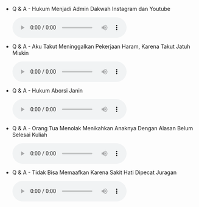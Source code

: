 <script>
    /**
 * yuptude v1
 * yuptude is a tiny bookmarklet that you can use to speed up or slow down videos in your browser.
 */

//Speed at which to play 
var s = 1.0;
//Pitch shifting off/on
var p = false;
//Videos on the page
var videos;
//Individual video element
var v;
//Speed value from manual input field
var inputval;
//Container for yuptude widget
var ytw = document.createElement("div");
//Minified contents of the yuptude css & html files
ytw.innerHTML = '<style id="yptd-style">\
            #yptd span,#yptd-box{float:left;padding:0 .5em;display:block}#yptd span em,#yptd-bottom,#yptd-in{vertical-align:middle}#yptd-pit,#yptd-pit input{float:right}#yptd a,#yptd-bar{background-color:#a19c9d}#yptd{z-index:9999999999;position:fixed;bottom:0;left:6px;font:16px Helvetica,Arial,sans-serif;-webkit-text-size-adjust:100%;-ms-text-size-adjust:100%}#yptd *{margin:0}#yptd a{border-radius:5px;-moz-border-radius:5px;-webkit-border-radius:5px;float:left;margin:0 .5em 0 0;padding:.25em 1em;font-weight:700;color:#FFF}#yptd a em{font-size:.9em}#yptd a:active,#yptd a:focus,#yptd a:hover{outline:0;color:#a19c9d;background-color:#FFF;text-decoration:none}#yptd span{border-radius:3px;-moz-border-radius:3px;-webkit-border-radius:3px;-moz-box-sizing:border-box;-webkit-box-sizing:border-box;box-sizing:border-box;margin:.5em;width:2.5em;border-bottom:2px solid rgba(0,0,0,.25);text-decoration:none;color:#000;background-color:#FFF;cursor:pointer;text-align:center}#yptd span em{font-size:.75em}#yptd span:active,#yptd span:focus,#yptd span:hover{color:#a19c9d}#yptd-bar{border-radius:3px 3px 0 0;-moz-border-radius:3px 3px 0 0;-webkit-border-radius:3px 3px 0 0;height:2.25em}#yptd-bar:after,#yptd-bottom:after{content:"";display:block;clear:both}#yptd-controls{float:right;height:2.25em;border-left:2px solid rgba(0,0,0,.33)}#yptd-box{-moz-box-sizing:border-box;-webkit-box-sizing:border-box;box-sizing:border-box;width:4em;min-width:4em;height:100%;background-color:rgba(0,0,0,.15)}#yptd-in{width:100%;height:100%;border:0;text-align:center;font:14px Helvetica,Arial,sans-serif;font-family:Helvetica,Arial,sans-serif;font-size:14px;color:#FFF;background-color:transparent}#yptd-bottom{padding:.75em;font-size:.75em;background-color:rgba(0,0,0,.8)}#yptd-pit{position:relative;padding:.25em 0}#yptd-pit label{margin-right:.5em;color:#FFF}#yptd-pit em{display:none}#yptd-pit:active em,#yptd-pit:focus em,#yptd-pit:hover em{display:block;position:absolute;top:-2.5em;left:0;padding:.5em;white-space:pre;font-size:.8em;background-color:#a19c9d}\
            </style>\

        <div id="yptd"><div id="yptd-bar"><span id="yptd-off"><em>Off</em></span><div id="yptd-controls"><span id="yptd-dwn">-</span><div id="yptd-box"><input id="yptd-in" type="text" value="1.0"></div><span id="yptd-up">+</span></div></div></div>\

';
document.body.appendChild(ytw);

var ytw = dg("yptd");
var yts = dg("yptd-style");
var yti_in = dg("yptd-in");
var yti_off = dg("yptd-off");
var yti_pit = dg("yptd-pin");
var yti_up = dg("yptd-up");
var yti_dwn = dg("yptd-dwn");

//getElementById helper function
function dg(ID) {
return document.getElementById(ID);
}

//Update the speed variable when the input field changes
yti_in.addEventListener("input", yte_in);
function yte_in() {
s = dg("yptd-in").value;
}

//Unload yuptude
yti_off.addEventListener("click", yte_off);
function yte_off() {
yti_in.removeEventListener("input", yte_in);
yti_off.removeEventListener("click", yte_off);
yti_pit.removeEventListener("click", yte_pit);
yti_up.removeEventListener("click", yte_up);
yti_dwn.removeEventListener("click", yte_dwn);

    ytw.parentNode.removeChild(ytw);
    yts.parentNode.removeChild(yts);

    clearInterval(interval);

    s = 1;
    apply(1);

}

//Toggle pitch-shifting
yti_pit.addEventListener("click", yte_pit);
function yte_pit() {
p = dg("yptd-pin").checked;
}

//Increase video playback speed up to the standard cutoff of 4.0
yti_up.addEventListener("click", yte_up);
function yte_up() {
inputval = document.getElementById("yptd-in").value;
inputval = inputval ? parseFloat(inputval) : 1;
inputval = (inputval <= 3.9 ? inputval + 0.1 : inputval);

    s = dg("yptd-in").value = inputval.toFixed(1);

}

//Decrease video playback speed down to the standard cutoff of 0.5
yti_dwn.addEventListener("click", yte_dwn);
function yte_dwn() {
inputval = dg("yptd-in").value;
inputval = inputval ? parseFloat(inputval) : 1;
inputval = (inputval >= 0.6 ? inputval - 0.1 : inputval);

    s = dg("yptd-in").value = inputval.toFixed(1);

}

//Apply speed & pitch changes with a running internal to catch videos that are
//appended to the page or loaded after yuptude starts.
var interval = setInterval(function() { apply() }, 100);

function apply(ns) {
videos = document.querySelectorAll("video");
for(var i = 0; i < videos.length; i++) {
v = videos[i];
if(v && v.readyState >= 2) {
v.playbackRate = (ns || (s || 1));
v.mozPreservesPitch = v.webkitPreservesPitch = v.preservePitch = !p;
}
}
}
</script>

-   Q & A - Hukum Menjadi Admin Dakwah Instagram dan Youtube

    <audio controls preload="metadata">

    <source src="https://mufidu.github.io/kajian-ufa/q-a/Audio%20-%20Q%20_%20A/1.%20Q%20_%20A%20-%20Hukum%20Menjadi%20Admin%20Dakwah%20Instagram%20dan%20Youtube.mp3" type="audio/mpeg">
    Maaf, browser Anda tidak mendukung pemutaran audio.
    </audio>

-   Q & A - Aku Takut Meninggalkan Pekerjaan Haram, Karena Takut Jatuh Miskin

    <audio controls preload="metadata">

    <source src="https://mufidu.github.io/kajian-ufa/q-a/Audio%20-%20Q%20_%20A/2.%20Q%20_%20A%20-%20Aku%20Takut%20Meninggalkan%20Pekerjaan%20Haram,%20Karena%20Takut%20Jatuh%20Miskin.mp3" type="audio/mpeg">
    </audio>

-   Q & A - Hukum Aborsi Janin

    <audio controls preload="metadata">

    <source src="https://mufidu.github.io/kajian-ufa/q-a/Audio%20-%20Q%20_%20A/3.%20Q%20_%20A%20-%20Hukum%20Aborsi%20janin.mp3" type="audio/mpeg">
    </audio>

-   Q & A - Orang Tua Menolak Menikahkan Anaknya Dengan Alasan Belum Selesai Kuliah

    <audio controls preload="metadata">

    <source src="https://mufidu.github.io/kajian-ufa/q-a/Audio%20-%20Q%20_%20A/4.%20Q%20_%20A%20-%20Orang%20Tua%20Menolak%20Menikahkan%20Anaknya%20Dengan%20Alasan%20Belum%20Selesai%20Kuliah.mp3" type="audio/mpeg">
    </audio>

-   Q & A - Tidak Bisa Memaafkan Karena Sakit Hati Dipecat Juragan

    <audio controls preload="metadata">

    <source src="https://mufidu.github.io/kajian-ufa/q-a/Audio%20-%20Q%20_%20A/5.%20Q%20_%20A%20-%20Tidak%20Bisa%20Memaafkan%20Karena%20Sakit%20Hati%20Dipecat%20Juragan.mp3" type="audio/mpeg">
    </audio>

